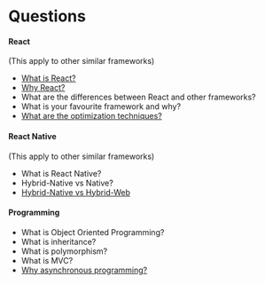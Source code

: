 # Questions

#### React

(This apply to other similar frameworks)

- [What is React?](https://github.com/wnyao/learning-notes/blob/master/javascript/react/about-react.md)
- [Why React?](https://github.com/wnyao/learning-notes/blob/master/javascript/react/about-react.md)
- What are the differences between React and other frameworks?
- What is your favourite framework and why?
- [What are the optimization techniques?](https://github.com/wnyao/learning-notes/blob/master/javascript/react/optimization.md)

#### React Native

(This apply to other similar frameworks)

- What is React Native?
- Hybrid-Native vs Native?
- [Hybrid-Native vs Hybrid-Web](https://ionicframework.com/resources/articles/ionic-vs-react-native-a-comparison-guide)

#### Programming

- What is Object Oriented Programming?
- What is inheritance?
- What is polymorphism?
- What is MVC?
- [Why asynchronous programming?](https://nodesource.com/blog/why-asynchronous)
